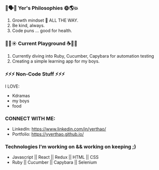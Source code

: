 
### 🧐🗣🧞 Yer's Philosophies 🌞🌎💥
1. Growth mindset 🌱 ALL THE WAY. 
2. Be kind, always.
3. Code puns ... good for health.

### 🔭🌈☀️ Current Playground ☕️🥅🏀
1. Currently diving into Ruby, Cucumber, Capybara for automation testing
2. Creating a simple learning app for my boys.

### ⚡⚡⚡ Non-Code Stuff ⚡⚡⚡
I LOVE:
* Kdramas
* my boys 
* food

### CONNECT WITH ME:
* LinkedIn: https://www.linkedin.com/in/yerthao/
* Portfolio: https://yyerthao.github.io/

### Technologies I'm working on && working on keeping ;) 
* Javascript || React || Redux || HTML || CSS 
* Ruby || Cucumber || Capybara || Selenium 

<!--
**yyerthao/yyerthao** is a ✨ _special_ ✨ repository because its `README.md` (this file) appears on your GitHub profile.

Here are some ideas to get you started:

- 🔭 I’m currently working on ...
- 🌱 I’m currently learning ...
- 👯 I’m looking to collaborate on ...
- 🤔 I’m looking for help with ...
- 💬 Ask me about ...
- 📫 How to reach me: ...
- 😄 Pronouns: ...
- ⚡ Fun fact: ...
-->
